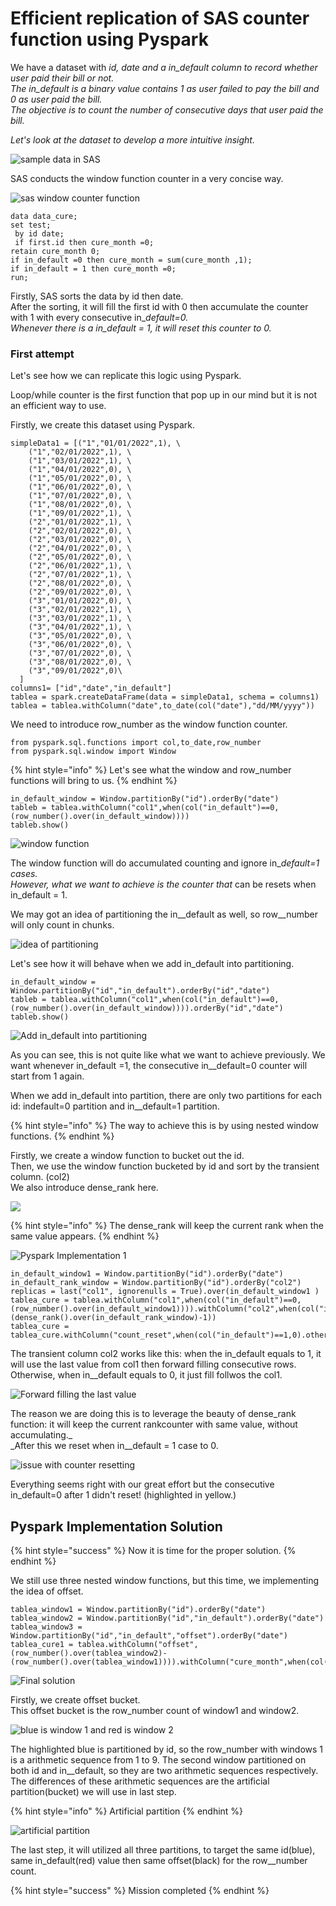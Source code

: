 # Efficient replication of SAS counter function using Pyspark

We have a dataset with _id, date and a in\_default column to record whether user paid their bill or not._\
_The in\_default is a binary value contains 1 as user failed to pay the bill and 0 as user paid the bill._\
_The objective is to count the number of consecutive days that user paid the bill._

_Let's look at the dataset to develop a more intuitive insight._

![sample data in SAS](.gitbook/assets/test\_data\_1.JPG)

SAS conducts the window function counter in a very concise way.

![sas window counter function](<.gitbook/assets/sas counter.JPG>)

```
data data_cure;
set test;
 by id date;
 if first.id then cure_month =0;
retain cure_month 0;
if in_default =0 then cure_month = sum(cure_month ,1);
if in_default = 1 then cure_month =0;
run;
```

Firstly, SAS sorts the data by id then date.\
After the sorting, it will fill the first id with 0 then accumulate the counter with 1 with every consecutive in\__default=0._ \
_Whenever there is a in\_default = 1, it will reset this counter to 0._&#x20;

### First attempt

Let's see how we can replicate this logic using Pyspark.

Loop/while counter is the first function that pop up in our mind but it is not an efficient way to use.

Firstly, we create this dataset using Pyspark.

```
simpleData1 = [("1","01/01/2022",1), \
    ("1","02/01/2022",1), \
    ("1","03/01/2022",1), \
    ("1","04/01/2022",0), \
    ("1","05/01/2022",0), \
    ("1","06/01/2022",0), \
    ("1","07/01/2022",0), \
    ("1","08/01/2022",0), \
    ("1","09/01/2022",1), \
    ("2","01/01/2022",1), \
    ("2","02/01/2022",0), \
    ("2","03/01/2022",0), \
    ("2","04/01/2022",0), \
    ("2","05/01/2022",0), \
    ("2","06/01/2022",1), \
    ("2","07/01/2022",1), \
    ("2","08/01/2022",0), \
    ("2","09/01/2022",0), \
    ("3","01/01/2022",0), \
    ("3","02/01/2022",1), \
    ("3","03/01/2022",1), \
    ("3","04/01/2022",1), \
    ("3","05/01/2022",0), \
    ("3","06/01/2022",0), \
    ("3","07/01/2022",0), \
    ("3","08/01/2022",0), \
    ("3","09/01/2022",0)\
  ]
columns1= ["id","date","in_default"]
tablea = spark.createDataFrame(data = simpleData1, schema = columns1)
tablea = tablea.withColumn("date",to_date(col("date"),"dd/MM/yyyy"))
```

We need to introduce row\_number as the window function counter.

```
from pyspark.sql.functions import col,to_date,row_number
from pyspark.sql.window import Window
```

{% hint style="info" %}
Let's see what the window and row\_number functions will bring to us.
{% endhint %}

```
in_default_window = Window.partitionBy("id").orderBy("date")
tableb = tablea.withColumn("col1",when(col("in_default")==0,(row_number().over(in_default_window))))
tableb.show()
```

![window function](<.gitbook/assets/windows function (1).JPG>)

&#x20;The window function will do accumulated counting and ignore in\__default=1 cases._\
_However, what we want to achieve is the counter that_ can be resets when in\_default = 1.

We may got an idea of partitioning the in\__default as well, so row\__number will only count in chunks.

![idea of partitioning](<.gitbook/assets/windows function partitioned.JPG>)

Let's see how it will behave when we add in\_default into partitioning.

```
in_default_window = Window.partitionBy("id","in_default").orderBy("id","date")
tableb = tablea.withColumn("col1",when(col("in_default")==0,(row_number().over(in_default_window)))).orderBy("id","date")
tableb.show()
```

![Add in\_default into partitioning](<.gitbook/assets/after in\_default partitioned.JPG>)

As you can see, this is not quite like what we want to achieve previously. We want whenever in_default =1, the consecutive in\__default=0 counter will start from 1 again.

When we add in_default into partition, there are only two partitions for each id: indefault=0 partition and in\__default=1 partition.

{% hint style="info" %}
The way to achieve this is by using nested window functions.
{% endhint %}

Firstly, we create a window function to bucket out the id.\
Then, we use the window function bucketed by id and sort by the transient column. (col2)\
We also introduce dense\_rank here.&#x20;

![](<.gitbook/assets/dense\_rank vs rank.png>)

{% hint style="info" %}
The dense\_rank will keep the current rank when the same value appears.
{% endhint %}

![Pyspark Implementation 1](.gitbook/assets/pyspark\_implementation1.JPG)

```
in_default_window1 = Window.partitionBy("id").orderBy("date")
in_default_rank_window = Window.partitionBy("id").orderBy("col2")
replicas = last("col1", ignorenulls = True).over(in_default_window1 )
tablea_cure = tablea.withColumn("col1",when(col("in_default")==0,(row_number().over(in_default_window1)))).withColumn("col2",when(col("in_default")!=0,replicas).otherwise(col("col1"))).withColumn("count",(dense_rank().over(in_default_rank_window)-1))
tablea_cure = tablea_cure.withColumn("count_reset",when(col("in_default")==1,0).otherwise(col("count"))).sort("id","date")
```

The transient column col2 works like this: when the in_default equals to 1, it will use the last value  from col1 then forward filling consecutive rows. Otherwise, when in\__default equals to 0, it just fill follwos the col1.

![Forward filling the last value](<.gitbook/assets/last value replication (1).JPG>)

The reason we are doing this is to leverage the beauty of dense_rank function: it will keep the current rankcounter with same value, without accumulating._\
_After this we reset when in\__default = 1 case to 0.

![issue with counter resetting](<.gitbook/assets/Not reset.JPG>)

Everything seems right with our great effort but the consecutive in\_default=0 after 1 didn't reset! (highlighted in yellow.)



## Pyspark Implementation Solution

{% hint style="success" %}
Now it is time for the proper solution.
{% endhint %}

We still use three nested window functions, but this time, we implementing the idea of offset.&#x20;

```
tablea_window1 = Window.partitionBy("id").orderBy("date")
tablea_window2 = Window.partitionBy("id","in_default").orderBy("date")
tablea_window3 = Window.partitionBy("id","in_default","offset").orderBy("date")
tablea_cure1 = tablea.withColumn("offset",(row_number().over(tablea_window2)-(row_number().over(tablea_window1)))).withColumn("cure_month",when(col("in_default")==1,0).otherwise(row_number().over(tablea_window3))).orderBy("id","date")
```

![Final solution](<.gitbook/assets/final solution.JPG>)

Firstly, we create offset bucket.\
This offset bucket is the row\_number count of window1 and window2.

![blue is window 1 and red is window 2](<.gitbook/assets/final solution buckets.JPG>)

The highlighted blue is partitioned by id, so the row_number with windows 1 is a arithmetic sequence from 1 to 9. The second window partitioned on both id and in\__default, so they are two arithmetic sequences respectively. The differences of these arithmetic sequences are the artificial partition(bucket) we will use in last step.

{% hint style="info" %}
Artificial partition
{% endhint %}

![artificial partition](<.gitbook/assets/artificial partition.JPG>)

The last step, it will utilized all three partitions, to target the same id(blue), same in_default(red) value then same offset(black) for the row\__number count.&#x20;

{% hint style="success" %}
Mission completed
{% endhint %}

